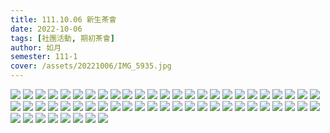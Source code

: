 ```yaml
---
title: 111.10.06 新生茶會
date: 2022-10-06
tags: [社團活動, 期初茶會]
author: 如月
semester: 111-1
cover: /assets/20221006/IMG_5935.jpg
---
```


![](/assets/20221006/IMG_5804.jpg) ![](/assets/20221006/IMG_5812.jpg)
![](/assets/20221006/IMG_5814.jpg) ![](/assets/20221006/IMG_5816.jpg)
![](/assets/20221006/IMG_5817.jpg) ![](/assets/20221006/IMG_5818.jpg)
![](/assets/20221006/IMG_5823.jpg)
![](/assets/20221006/IMG_5824.jpg) ![](/assets/20221006/IMG_5830.jpg)
![](/assets/20221006/IMG_5835.jpg) ![](/assets/20221006/IMG_5837.jpg)
![](/assets/20221006/IMG_5838.jpg) ![](/assets/20221006/IMG_5840.jpg)
![](/assets/20221006/IMG_5844.jpg) ![](/assets/20221006/IMG_5849.jpg)
![](/assets/20221006/IMG_5850.jpg) ![](/assets/20221006/IMG_5854.jpg)
![](/assets/20221006/IMG_5855.jpg) ![](/assets/20221006/IMG_5858.jpg)
![](/assets/20221006/IMG_5859.jpg) ![](/assets/20221006/IMG_5862.jpg)
![](/assets/20221006/IMG_5865.jpg) ![](/assets/20221006/IMG_5866.jpg)
![](/assets/20221006/IMG_5867.jpg) ![](/assets/20221006/IMG_5869.jpg)
![](/assets/20221006/IMG_5870.jpg) ![](/assets/20221006/IMG_5872.jpg)
![](/assets/20221006/IMG_5873.jpg) ![](/assets/20221006/IMG_5876.jpg)
![](/assets/20221006/IMG_5877.jpg) ![](/assets/20221006/IMG_5878.jpg)
![](/assets/20221006/IMG_5880.jpg) ![](/assets/20221006/IMG_5881.jpg)
![](/assets/20221006/IMG_5885.jpg) ![](/assets/20221006/IMG_5886.jpg)
![](/assets/20221006/IMG_5889.jpg) ![](/assets/20221006/IMG_5891.jpg)
![](/assets/20221006/IMG_5893.jpg) ![](/assets/20221006/IMG_5895.jpg)
![](/assets/20221006/IMG_5896.jpg) ![](/assets/20221006/IMG_5899.jpg)
![](/assets/20221006/IMG_5901.jpg) ![](/assets/20221006/IMG_5903.jpg)
![](/assets/20221006/IMG_5904.jpg) ![](/assets/20221006/IMG_5906.jpg)
![](/assets/20221006/IMG_5907.jpg) ![](/assets/20221006/IMG_5908.jpg)
![](/assets/20221006/IMG_5909.jpg) ![](/assets/20221006/IMG_5915.jpg)
![](/assets/20221006/IMG_5917.jpg) ![](/assets/20221006/IMG_5918.jpg)
![](/assets/20221006/IMG_5919.jpg) ![](/assets/20221006/IMG_5920.jpg)
![](/assets/20221006/IMG_5921.jpg) ![](/assets/20221006/IMG_5929.jpg)
![](/assets/20221006/IMG_5931.jpg) ![](/assets/20221006/IMG_5933.jpg)
![](/assets/20221006/IMG_5935.jpg)
